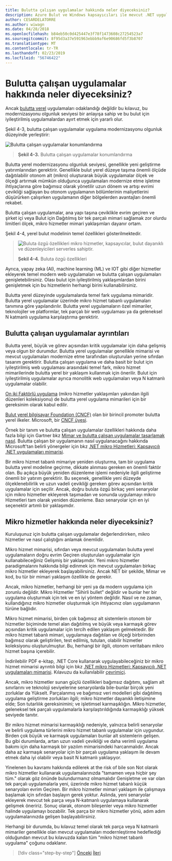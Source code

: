 ```yaml
---
title: Bulutta çalışan uygulamalar hakkında neler diyeceksiniz?
description: Azure Bulut ve Windows kapsayıcıları ile mevcut .NET uygulamalarını modernleştirme | Bulutta çalışan uygulamalar hakkında neler diyeceksiniz?
author: CESARDELATORRE
ms.author: wiwagn
ms.date: 04/28/2018
ms.openlocfilehash: b84eb50c0d425447e3f78f1473608c27254523a7
ms.sourcegitcommit: 8f95d3a37e591963ebbb9af6e90686fd5f3b8707
ms.translationtype: MT
ms.contentlocale: tr-TR
ms.lasthandoff: 02/23/2019
ms.locfileid: "56746422"
---
```

# <a name="what-about-cloud-native-applications"></a>Bulutta çalışan uygulamalar hakkında neler diyeceksiniz?

Ancak [bulutta yerel](https://azure.microsoft.com/overview/cloudnative/) uygulamaları odaklandığı değildir bu kılavuz, bu modernizasyonu olgunluk seviyesi bir anlayışa sahip ve bu bulut için iyileştirilmiş uygulamalardan ayırt etmek için yararlı olur.

Şekil 4-3, bulutta çalışan uygulamalar uygulama modernizasyonu olgunluk düzeyinde yerleştirir:

![Bulutta çalışan uygulamalar konumlandırma](./media/image3.png)

> **Şekil 4-3.** Bulutta çalışan uygulamalar konumlandırma

Bulutta yerel modernizasyonu olgunluk seviyesi, genellikle yeni geliştirme yatırımlarından gerektirir. Genellikle bulut yerel düzeye taşıma önemli ölçüde dağıtılabilir otonom alt (mikro) oluşturarak büyük uygulamalar ölçek ve ölçeği artırmak mümkün olduğunca uygulamaları modernize etme işletme ihtiyaçlarına göre bağımsız olarak yönetilir uzun dönem ve artışı evrimi çevikliği sağlayan bu otonom uygulamanın bölümlerinin maliyetlerini düşürürken çalışırken uygulamanın diğer bölgelerden avantajları önemli rekabet. 

Bulutta çalışan uygulamalar, ana yapı taşına çeviklikle evrim geçiren ve şirket içi veya Bulut için Dağıtılmış bir tek parçalı mimari sağlamak zor olurdu limitleri ölçek, mikro hizmetler mimari yaklaşımları dayanır ortam.

Şekil 4-4, yerel bulut modelinin temel özellikleri gösterilmektedir.  

> ![Buluta özgü özellikleri mikro hizmetler, kapsayıcılar, bulut dayanıklı ve düzenleyicileri serverles sahiptir.](./media/image4.png)
>
> **Şekil 4-4.** Buluta özgü özellikleri

Ayrıca, yapay zeka (AI), machine learning (ML) ve IOT gibi diğer hizmetler ekleyerek temel modern web uygulamaları ve bulutta çalışan uygulamaları genişletebilirsiniz. Olası bulut için iyileştirilmiş yaklaşımlardan birini genişletmek için bu hizmetlerin herhangi birini kullanabilirsiniz.

Bulutta yerel düzeyinde uygulamalarda temel fark uygulama mimaridir. Bulutta yerel uygulamalar üzerinde mikro hizmet tabanlı uygulamaları tanımına göre yapılandırılır. Bulutta yerel uygulamaların özel mimariler, teknolojiler ve platformlar, tek parçalı bir web uygulaması ya da geleneksel N katmanlı uygulama karşılaştırma gerektirir.

## <a name="cloud-native-applications-details"></a>Bulutta çalışan uygulamalar ayrıntıları

Bulutta yerel, büyük ve görev açısından kritik uygulamalar için daha gelişmiş veya olgun bir durumdur. Bulutta yerel uygulamalar genellikle mimarisi ve mevcut uygulamaları modernize etme tarafından oluşturulan yerine sıfırdan tasarım gerektirir. Bulutta çalışan uygulama ve daha basit bir bulut için iyileştirilmiş web uygulaması arasındaki temel fark, mikro hizmet mimarilerinde bulutta yerel bir yaklaşım kullanmak için önerilir. Bulut için iyileştirilmiş uygulamalar ayrıca monolitik web uygulamaları veya N katmanlı uygulamalar olabilir.

[On iki Faktörlü uygulama](https://12factor.net/) (mikro hizmetler yaklaşımları yakından ilgili düzenleri koleksiyonu) de bulutta yerel uygulama mimarileri için bir gereksinim olarak kabul edilir.

[Bulut yerel bilgisayar Foundation (CNCF)](https://www.cncf.io/) olan bir birincil promoter bulutta yerel ilkeler. Microsoft, bir [CNCF üyesi](https://azure.microsoft.com/blog/announcing-cncf/).

Örnek bir tanım ve bulutta çalışan uygulamalar özellikleri hakkında daha fazla bilgi için Gartner bkz [Mimar ve bulutta çalışan uygulamalar tasarlamak nasıl](https://www.gartner.com/doc/3181919/architect-design-cloudnative-applications). Bulutta çalışan bir uygulamanın nasıl uygulanacağını hakkında Microsoft'tan belirli yönergeler için bkz [.NET mikro Hizmetleri: Kapsayıcılı .NET uygulamaları mimarisi](https://aka.ms/microservicesebook).

Bir mikro hizmet tabanlı mimariye yeniden oluşturma, tam bir uygulama bulutta yerel modeline geçirme, dikkate alınması gereken en önemli faktör olan. Bu açıkça büyük yeniden düzenleme işlemi nedeniyle ilgili geliştirme önemli bir yatırım gerektirir. Bu seçenek, genellikle yeni düzeyde ölçeklenebilirlik ve uzun vadeli çevikliği gereken görev açısından kritik uygulamalar için seçilir. Ancak, doğru buluta özgü birkaç yeni senaryolar için mikro hizmetler ekleyerek taşımadan ve sonunda uygulamayı mikro Hizmetleri tam olarak yeniden düzenleme. Bazı senaryolar için en iyi seçenektir artımlı bir yaklaşımdır.

## <a name="what-about-microservices"></a>Mikro hizmetler hakkında neler diyeceksiniz? 

Kuruluşunuz için bulutta çalışan uygulamalar değerlendirirken, mikro hizmetler ve nasıl çalıştığını anlamak önemlidir.

Mikro hizmet mimarisi, sıfırdan veya mevcut uygulamaları bulutta yerel uygulamaların doğru evrim Geçiren oluşturulan uygulamalar için kullanabileceğiniz Gelişmiş bir yaklaşımdır. Yeni mikro hizmetler paradigmalarını hakkında bilgi edinmek için mevcut uygulamaları birkaç mikro hizmetler ekleyerek başlayabilirsiniz. Ancak NET bir şekilde, Mimar ve kod, bu tür bir mimari yaklaşım özellikle de gerekir.

Ancak, mikro hizmetler, herhangi bir yeni ya da modern uygulama için zorunlu değildir. Mikro Hizmetler "Sihirli bullet" değildir ve bunlar her bir uygulama oluşturmak için tek ve en iyi yöntem değildir. Nasıl ve ne zaman, kullandığınız mikro hizmetler oluşturmak için ihtiyacınız olan uygulamanın türüne bağlıdır.

Mikro hizmet mimarisi, birden çok bağımsız alt sistemlerin otonom bir hizmetler biçiminde temel alan dağıtılmış ve büyük veya karmaşık görev açısından kritik uygulamalar için tercih edilen yaklaşım gelmektedir. Bir mikro hizmet tabanlı mimari, uygulamaya dağıtılan ve ölçeği birbirinden bağımsız olarak geliştirilen, test edilmiş, tutulan, olabilir hizmetler koleksiyonu oluşturulmuştur. Bu, herhangi bir ilgili, otonom veritabanı mikro hizmet başına içerebilir.

İndirilebilir PDF e-kitap, .NET Core kullanarak uygulayabileceğiniz bir mikro hizmet mimarisi ayrıntılı bilgi için bkz [.NET mikro Hizmetleri: Kapsayıcılı .NET uygulamaları mimarisi](https://aka.ms/microservicesebook). Kılavuzu da kullanılabilir [çevrimiçi](../../microservices-architecture/index.md).

Ancak, mikro hizmetler sunan güçlü özellikleri bağımsız dağıtımı, sağlam alt sınırlarını ve teknoloji seviyelerine senaryolarda bile-bunlar birçok yeni zorluklar da Yükselt. Parçalanmış ve bağımsız veri modelleri gibi dağıtılmış uygulama geliştirme zorlukları ilgili; mikro hizmetler dayanıklı iletişimine elde; Son tutarlılık gereksinimini; ve işletimsel karmaşıklığın. Mikro hizmetler, geleneksel tek parçalı uygulamalarla karşılaştırıldığında karmaşıklığı yüksek seviyede tanıtır.

Bir mikro hizmet mimarisi karmaşıklığı nedeniyle, yalnızca belirli senaryolar ve belirli uygulama türlerini mikro hizmet tabanlı uygulamalar için uygundur. Birden çok büyük ve karmaşık uygulamaları bunlar alt sistemlerin gelişen. Bu gibi durumlarda, artan uzun vadeli çevikliği ve daha verimli uygulama bakımı için daha karmaşık bir yazılım mimarisindeki harcanmalıdır. Ancak daha az karmaşık senaryolar için bir parçalı uygulama yaklaşım ile devam etmek daha iyi olabilir veya basit N katmanlı yaklaşıyor.

Yinelenen bu kavramı hakkında edilerek at the risk of bile son Not olarak mikro hizmetler kullanarak uygulamalarınızda "tamamen veya hiçbir şey tüm." olarak göz önünde bulundurmanız olmamalıdır Genişletme ve var olan tek parçalı uygulamalarla yeni, üzerinde mikro hizmet tabanlı küçük senaryoları evrim Geçiren. Bir mikro hizmetler mimari yaklaşım ile çalışmaya başlamak için sıfırdan başlayın gerek yoktur. Aslında, yeni senaryolar ekleyerek mevcut tek parça veya N-katmanlı uygulamaya kullanarak gelişmek öneririz. Sonuç olarak, otonom bileşenler veya mikro hizmetler halinde uygulamayı bozabilir. Tek parça bir mikro hizmetler yönü, adım adım uygulamalarınızda gelişen başlayabilirsiniz.

Herhangi bir durumda, bu kılavuz temel olarak tek parça veya N katmanlı mimariler genellikle olan mevcut uygulamaları modernleştirme hedeflediği olduğundan mevcut bu kılavuzda kalan tüm "mikro hizmet tabanlı uygulama" çoğunu odaklanır.

>[!div class="step-by-step"]
>[Önceki](microsoft-technologies-in-cloud-optimized-applications.md)
>[İleri](deploy-existing-net-apps-as-windows-containers.md)
